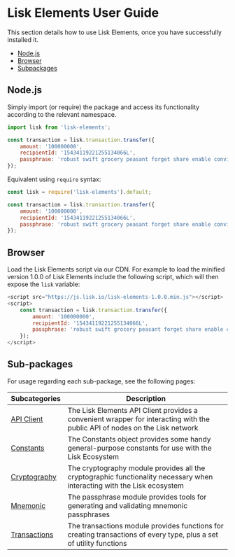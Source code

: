 # Lisk Elements User Guide

This section details how to use Lisk Elements, once you have successfully installed it.

- [Node.js](/documentation/lisk-elements/user-guide#nodejs)
- [Browser](/documentation/lisk-elements/user-guide#browser)
- [Subpackages](/documentation/lisk-elements/user-guide#sub-packages)

## Node.js

Simply import (or require) the package and access its functionality according to the relevant namespace.

```js
import lisk from 'lisk-elements';

const transaction = lisk.transaction.transfer({
    amount: '100000000',
    recipientId: '15434119221255134066L',
    passphrase: 'robust swift grocery peasant forget share enable convince deputy road keep cheap',
});
```

Equivalent using `require` syntax:

```js
const lisk = require('lisk-elements').default;

const transaction = lisk.transaction.transfer({
    amount: '100000000',
    recipientId: '15434119221255134066L',
    passphrase: 'robust swift grocery peasant forget share enable convince deputy road keep cheap',
});
```

## Browser

Load the Lisk Elements script via our CDN. For example to load the minified version 1.0.0 of Lisk Elements include the following script, which will then expose the `lisk` variable:

```js
<script src="https://js.lisk.io/lisk-elements-1.0.0.min.js"></script>
<script>
    const transaction = lisk.transaction.transfer({
        amount: '100000000',
        recipientId: '15434119221255134066L',
        passphrase: 'robust swift grocery peasant forget share enable convince deputy road keep cheap',
    });
</script>
```

## Sub-packages

For usage regarding each sub-package, see the following pages:

Subcategories | Description
--- | ---
[API Client](/documentation/lisk-elements/user-guide/api-client) | The Lisk Elements API Client provides a convenient wrapper for interacting with the public API of nodes on the Lisk network
[Constants](/documentation/lisk-elements/user-guide/constants) | The Constants object provides some handy general-purpose constants for use with the Lisk Ecosystem
[Cryptography](/documentation/lisk-elements/user-guide/cryptography) | The cryptography module provides all the cryptographic functionality necessary when interacting with the Lisk ecosystem
[Mnemonic](/documentation/lisk-elements/user-guide/mnemonic) | The passphrase module provides tools for generating and validating mnemonic passphrases
[Transactions](/documentation/lisk-elements/user-guide/transactions) | The transactions module provides functions for creating transactions of every type, plus a set of utility functions
